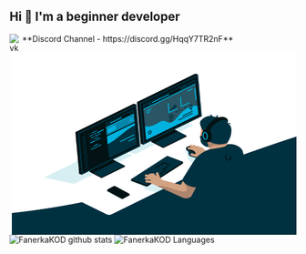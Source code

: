 ## Hi 👋 I'm a beginner developer


<a href="https://vk.com/dizainer_ps">
  <img align="left" alt="vk" width="22px" src="https://vk.com/images/icons/favicons/fav_logo.ico?6">
</a>
**Discord Channel - https://discord.gg/HqqY7TR2nF**

</br>

<img align="right" alt="GIF" src="https://github.com/DJWOMS/DJWOMS/blob/main/code.gif?raw=true" width="500" height="320" />



![FanerkaKOD github stats](https://github-readme-stats.vercel.app/api?username=FanerkaKOD&show_icons=true&theme=dracula&include_all_commits=true&count_private=true)
![FanerkaKOD Languages](https://github-readme-stats.vercel.app/api/top-langs/?username=FanerkaKOD&layout=compact&count_private=true&theme=gruvbox)
